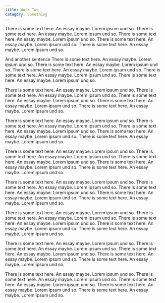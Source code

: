 ```yaml
---
title: Work Two
category: Something
---
```


There is some text here. An essay maybe. Lorem ipsum und so.
There is some text here. An essay maybe. Lorem ipsum und so.
There is some text here. An essay maybe. Lorem ipsum und so.
There is some text here. An essay maybe. Lorem ipsum und so.
There is some text here. An essay maybe. Lorem ipsum und so.

And another sentence
There is some text here. An essay maybe. Lorem ipsum und so.
There is some text here. An essay maybe. Lorem ipsum und so.
There is some text here. An essay maybe. Lorem ipsum und so.
There is some text here. An essay maybe. Lorem ipsum und so.
There is some text here. An essay maybe. Lorem ipsum und so.

There is some text here. An essay maybe. Lorem ipsum und so.
There is some text here. An essay maybe. Lorem ipsum und so.
There is some text here. An essay maybe. Lorem ipsum und so.
There is some text here. An essay maybe. Lorem ipsum und so.
There is some text here. An essay maybe. Lorem ipsum und so.

There is some text here. An essay maybe. Lorem ipsum und so.
There is some text here. An essay maybe. Lorem ipsum und so.
There is some text here. An essay maybe. Lorem ipsum und so.
There is some text here. An essay maybe. Lorem ipsum und so.
There is some text here. An essay maybe. Lorem ipsum und so.

There is some text here. An essay maybe. Lorem ipsum und so.
There is some text here. An essay maybe. Lorem ipsum und so.
There is some text here. An essay maybe. Lorem ipsum und so.
There is some text here. An essay maybe. Lorem ipsum und so.
There is some text here. An essay maybe. Lorem ipsum und so.

There is some text here. An essay maybe. Lorem ipsum und so.
There is some text here. An essay maybe. Lorem ipsum und so.
There is some text here. An essay maybe. Lorem ipsum und so.
There is some text here. An essay maybe. Lorem ipsum und so.
There is some text here. An essay maybe. Lorem ipsum und so.

There is some text here. An essay maybe. Lorem ipsum und so.
There is some text here. An essay maybe. Lorem ipsum und so.
There is some text here. An essay maybe. Lorem ipsum und so.
There is some text here. An essay maybe. Lorem ipsum und so.
There is some text here. An essay maybe. Lorem ipsum und so.

There is some text here. An essay maybe. Lorem ipsum und so.
There is some text here. An essay maybe. Lorem ipsum und so.
There is some text here. An essay maybe. Lorem ipsum und so.
There is some text here. An essay maybe. Lorem ipsum und so.
There is some text here. An essay maybe. Lorem ipsum und so.

There is some text here. An essay maybe. Lorem ipsum und so.
There is some text here. An essay maybe. Lorem ipsum und so.
There is some text here. An essay maybe. Lorem ipsum und so.
There is some text here. An essay maybe. Lorem ipsum und so.
There is some text here. An essay maybe. Lorem ipsum und so.
